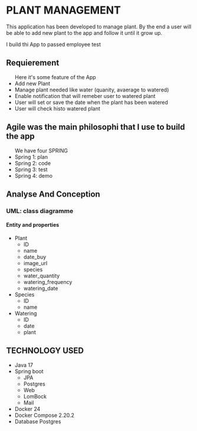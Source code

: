 <h1>PLANT MANAGEMENT</h1>
    <div><p>This application has been developed to manage plant. By the end a user will be able
    to add new plant to the app and follow it until it grow up.</p></div>

<div>I build thi App to passed employee test</div>

<div>
<h2>Requierement</h2>
        <ul>Here it's some feature of the App
            <li>Add new Plant</li>
            <li>Manage plant needed like water (quanity, avaerage to watered)   </li>
            <li>Enable notification that will remeber user to watered plant </li>
            <li>User will set or save the date when the plant has been watered</li>
            <li>User will check histo watered plant</li>
        </ul>
</div>
    <div>
        <h2>Agile was the main philosophi that I use to build the app </h2>
    <ul>We have four SPRING 
        <li>Spring 1: plan</li>
        <li>Spring 2: code</li>
        <li>Spring 3: test</li>
        <li>Spring 4: demo</li>
        </ul>
    </div>

<div>
        <h2>Analyse And Conception</h2>
        <h3>UML: class diagramme</h3>
        <h4>Entity and properties</h4>
        <ul>
            <li>Plant
                <ul>
                    <li>ID</li>
                    <li>name</li>
                    <li>date_buy</li>
                    <li>image_url</li>
                    <li>species</li>
                    <li>water_quantity</li>
                    <li>watering_frequency</li>
                    <li>watering_date</li>
                </ul>
            </li>
            <li>Species
                <ul>
                    <li>ID</li>
                    <li>name</li>
                </ul>
            </li>
            <li>Watering
                <ul>
                    <li>ID</li>
                    <li>date</li>
                    <li>plant</li>
                </ul>
            </li>
        </ul>
</div>

<div>
        <h2>TECHNOLOGY USED</h2>
        <ul>
            <li>Java 17</li>
            <li>Spring boot
                <ul>
                    <li>JPA</li>
                    <li>Postgres</li>
                    <li>Web</li>
                    <li>LomBock</li>
                    <li>Mail</li>
                </ul>
            </li>
            <li>Docker 24</li>
            <li>Docker Compose 2.20.2</li>
            <li>Database Postgres</li>
        </ul>
</div>